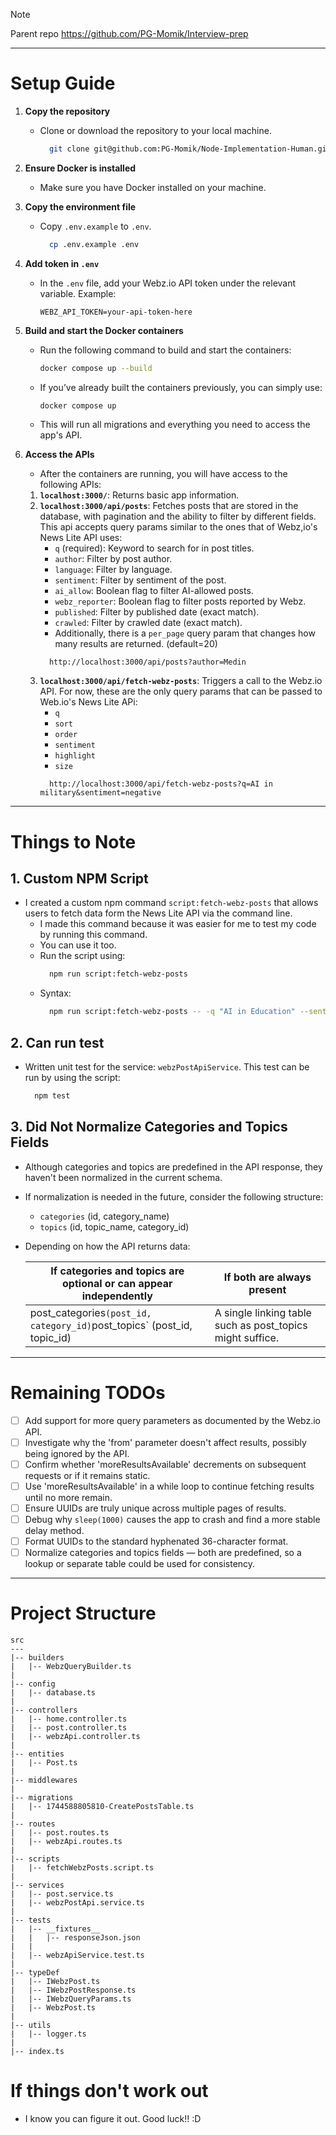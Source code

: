 > [!NOTE]
> Parent repo
> https://github.com/PG-Momik/Interview-prep

---


# Setup Guide

1. **Copy the repository**
    - Clone or download the repository to your local machine.
      ```bash
        git clone git@github.com:PG-Momik/Node-Implementation-Human.git
      ```

2. **Ensure Docker is installed**
    - Make sure you have Docker installed on your machine.

3. **Copy the environment file**
    - Copy `.env.example` to `.env`.
      ```bash
        cp .env.example .env
      ```

4. **Add token in `.env`**
    - In the `.env` file, add your Webz.io API token under the relevant variable. Example:
      ```env
      WEBZ_API_TOKEN=your-api-token-here
      ```

5. **Build and start the Docker containers**
    - Run the following command to build and start the containers:
      ```bash
      docker compose up --build
      ```
    - If you’ve already built the containers previously, you can simply use:
      ```bash
      docker compose up
      ```
    - This will run all migrations and everything you need to access the app's API.

6. **Access the APIs**
    - After the containers are running, you will have access to the following APIs:
    1. **`localhost:3000/`**: Returns basic app information.
    2. **`localhost:3000/api/posts`**: Fetches posts that are stored in the database, with pagination and the ability to filter by different fields. This api accepts query params similar to the ones that of Webz,io's News Lite API uses:
       - `q` (required): Keyword to search for in post titles.
       - `author`: Filter by post author.
       - `language`: Filter by language.
       - `sentiment`: Filter by sentiment of the post.
       - `ai_allow`: Boolean flag to filter AI-allowed posts.
       - `webz_reporter`: Boolean flag to filter posts reported by Webz.
       - `published`: Filter by published date (exact match).
       - `crawled`: Filter by crawled date (exact match).
       - Additionally, there is a `per_page` query param that changes how many results are returned. (default=20)
       ```
         http://localhost:3000/api/posts?author=Medin
       ```
    3. **`localhost:3000/api/fetch-webz-posts`**: Triggers a call to the Webz.io API. For now, these are the only query params that can be passed to Web.io's News Lite APi:
       - `q`
       - `sort`
       - `order`
       - `sentiment`
       - `highlight`
       - `size`
       ```
         http://localhost:3000/api/fetch-webz-posts?q=AI in military&sentiment=negative
       ```
---

# Things to Note

## 1. Custom NPM Script
- I created a custom npm command `script:fetch-webz-posts` that allows users to fetch data form the News Lite API via the command line.
  - I made this command because it was easier for me to test my code by running this command.
  - You can use it too.
  - Run the script using:
    ```bash
      npm run script:fetch-webz-posts
    ```
  - Syntax: 
    ```bash
      npm run script:fetch-webz-posts -- -q "AI in Education" --sentiment "negative" --sort_by "relevance
    ```
## 2. Can run test
- Written unit test for the service: `webzPostApiService`. This test can be run by using the script:
  ```bash
    npm test
  ```
  
## 3. Did Not Normalize Categories and Topics Fields
- Although categories and topics are predefined in the API response, they haven't been normalized in the current schema. 
- If normalization is needed in the future, consider the following structure:
   - `categories` (id, category_name)
   - `topics` (id, topic_name, category_id)
- Depending on how the API returns data: 

  |If categories and topics are optional or can appear independently |        If both are always present|
  |----|-----|
  | post_categories` (post_id, category_id) `post_topics` (post_id, topic_id)|A single linking table such as post_topics might suffice.|

---

# Remaining TODOs
- [ ] Add support for more query parameters as documented by the Webz.io API.
- [ ] Investigate why the 'from' parameter doesn't affect results, possibly being ignored by the API.
- [ ] Confirm whether 'moreResultsAvailable' decrements on subsequent requests or if it remains static.
- [ ] Use 'moreResultsAvailable' in a while loop to continue fetching results until no more remain.
- [ ] Ensure UUIDs are truly unique across multiple pages of results.
- [ ] Debug why `sleep(1000)` causes the app to crash and find a more stable delay method.
- [ ] Format UUIDs to the standard hyphenated 36-character format.
- [ ] Normalize categories and topics fields — both are predefined, so a lookup or separate table could be used for consistency.

---

# Project Structure
```
src
---
|-- builders
|   |-- WebzQueryBuilder.ts
|
|-- config
|   |-- database.ts
|
|-- controllers
|   |-- home.controller.ts
|   |-- post.controller.ts
|   |-- webzApi.controller.ts
|
|-- entities
|   |-- Post.ts
|
|-- middlewares
|
|-- migrations
|   |-- 1744588805810-CreatePostsTable.ts
|
|-- routes
|   |-- post.routes.ts
|   |-- webzApi.routes.ts
|
|-- scripts
|   |-- fetchWebzPosts.script.ts
|
|-- services
|   |-- post.service.ts
|   |-- webzPostApi.service.ts
|
|-- tests
|   |-- __fixtures__
|   |   |-- responseJson.json
|   |
|   |-- webzApiService.test.ts
|
|-- typeDef
|   |-- IWebzPost.ts
|   |-- IWebzPostResponse.ts
|   |-- IWebzQueryParams.ts
|   |-- WebzPost.ts
|
|-- utils
|   |-- logger.ts
|
|-- index.ts
```

# If things don't work out
- I know you can figure it out. Good luck!! :D 
